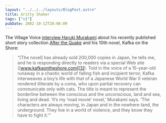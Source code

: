 ```yaml
---
layout: "../../../layouts/BlogPost.astro"
title: Gritty Shaker
tags: ["v1"]
pubDate: 2002-10-12T20:08:09
---
```


The Village Voice [interview Haruki Murakami][1] about his recently published short story collection [After the Quake][2] and his 10th novel, Kafka on the Shore:

> &#8220;[The novel] has already sold 200,000 copies in Japan, he tells me, and he is responding directly to readers via a special Web site ([www.kafkaontheshore.com][3]). Told in the voice of a 15-year-old runaway in a chaotic world of falling fish and incipient terror, Kafka interweaves a boy&#8217;s life with that of a Japanese World War II veteran rendered illiterate by a coma, who upon partial recovery can communicate only with cats. The title is meant to represent the borderline between the conscious and the unconscious, land and sea, living and dead. &#8216;It&#8217;s my &#8216;road movie&#8217; novel,&#8217; Murakami says. &#8216;The characters are always moving, in Japan and in the nowhere-land, the underground. They live in a world of violence, and they know they have to fight it.'&#8221;

[1]: http://www.villagevoice.com/issues/0239/kelts.php "The Village Voice: Quake II - Haruki Murakami vs. the End of the World"
[2]: http://www.amazon.co.uk/exec/obidos/ASIN/1843430150/ohsky "Amazon.co.uk: Haruki Murakami's 'After the Quake'"
[3]: http://www.kafkaontheshore.com/ "Kafka on the Shore (in Japanese)"
